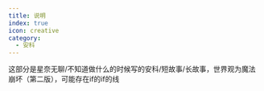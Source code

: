 ```yaml
---
title: 说明
index: true
icon: creative
category:
  - 安科
---
```

这部分是星奈无聊/不知道做什么的时候写的安科/短故事/长故事，世界观为魔法崩坏（第二版），可能存在if的if的线